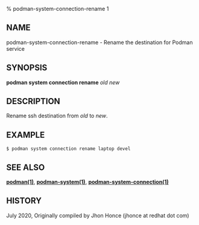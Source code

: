 % podman-system-connection-rename 1

## NAME

podman\-system\-connection\-rename - Rename the destination for Podman service

## SYNOPSIS

**podman system connection rename** _old_ _new_

## DESCRIPTION

Rename ssh destination from _old_ to _new_.

## EXAMPLE

```
$ podman system connection rename laptop devel
```

## SEE ALSO

**[podman(1)](podman.md)**, **[podman-system(1)](podman-system/podman-system.md)**, **[podman-system-connection(1)](podman-system-connection/podman-system-connection.md)**

## HISTORY

July 2020, Originally compiled by Jhon Honce (jhonce at redhat dot com)

